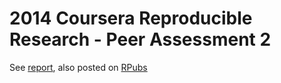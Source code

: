 2014 Coursera Reproducible Research - Peer Assessment 2
=======================================================

See [report](severe-weather-events.md), also posted on
[RPubs](http://rpubs.com/huy/coursera-repdata-peer-assessment2)
